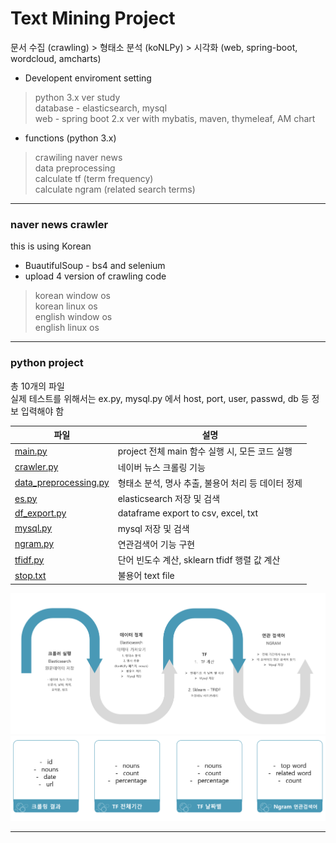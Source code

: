 # Text Mining Project   
문서 수집 (crawling) > 형태소 분석 (koNLPy) > 시각화 (web, spring-boot, wordcloud, amcharts)
- Developent enviroment setting

> python 3.x ver study   
> database - elasticsearch, mysql   
> web - spring boot 2.x ver with mybatis, maven, thymeleaf, AM chart   
   
- functions (python 3.x)
> crawiling naver news   
> data preprocessing    
> calculate tf (term frequency)   
> calculate ngram (related search terms)  
   
***
### naver news crawler
this is using Korean   
- BuautifulSoup - bs4 and selenium   
- upload 4 version of crawling code   
> korean window os   
> korean linux os   
> english window os   
> english linux os   

***
### python project
총 10개의 파일  
실제 테스트를 위해서는 ex.py, mysql.py 에서 host, port, user, passwd, db 등 정보 입력해야 함   

|파일|설명|
|------|---|
|[main.py](https://github.com/YEONGYEO/Text-Mining-Project/blob/master/project/main.py)|project 전체 main 함수 실행 시, 모든 코드 실행|
|[crawler.py](https://github.com/YEONGYEO/Text-Mining-Project/blob/master/project/crawler.py)|네이버 뉴스 크롤링 기능|
|[data_preprocessing.py](https://github.com/YEONGYEO/Text-Mining-Project/blob/master/project/data_preprocessing.py)|형태소 분석, 명사 추출, 불용어 처리 등 데이터 정제|
|[es.py](https://github.com/YEONGYEO/Text-Mining-Project/blob/master/project/es.py)|elasticsearch 저장 및 검색|
|[df_export.py](https://github.com/YEONGYEO/Text-Mining-Project/blob/master/project/df_export.py)|dataframe export to csv, excel, txt|
|[mysql.py](https://github.com/YEONGYEO/Text-Mining-Project/blob/master/project/mysql.py)|mysql 저장 및 검색|
|[ngram.py](https://github.com/YEONGYEO/Text-Mining-Project/blob/master/project/ngram.py)|연관검색어 기능 구현|
|[tfidf.py](https://github.com/YEONGYEO/Text-Mining-Project/blob/master/project/tfidf.py)|단어 빈도수 계산, sklearn tfidf 행렬 값 계산|
|[stop.txt](https://github.com/YEONGYEO/Text-Mining-Project/blob/master/project/stop.txt)|불용어 text file|

   
![function process](./images/python_process.PNG)      
![DB structure](./images/mysql_db.PNG)
   

***


